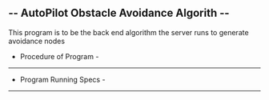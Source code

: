 -- AutoPilot Obstacle Avoidance Algorith --
---------------------------------------------------------------
This program is to be the back end algorithm the server runs to generate avoidance nodes

- Procedure of Program -
----------------------------------------------------------------

- Program Running Specs -
----------------------------------------------------------------

